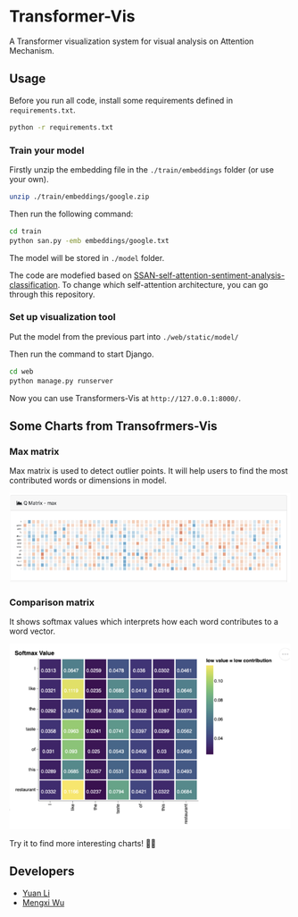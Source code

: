 # Transformer-Vis

A Transformer visualization system for visual analysis on Attention Mechanism.

## Usage

Before you run all code, install some requirements defined in `requirements.txt`.

```bash
python -r requirements.txt
```

### Train your model

Firstly unzip the embedding file in the `./train/embeddings` folder (or use your own). 

```bash
unzip ./train/embeddings/google.zip
```

Then run the following command:

```bash
cd train
python san.py -emb embeddings/google.txt
```

The model will be stored in `./model` folder. 

The code are modefied based on [SSAN-self-attention-sentiment-analysis-classification](https://github.com/Artaches/SSAN-self-attention-sentiment-analysis-classification). To change which self-attention architecture, you can go through this repository.

### Set up visualization tool

Put the model from the previous part into `./web/static/model/`

Then run the command to start Django.

```bash
cd web
python manage.py runserver
```
Now you can use Transformers-Vis at `http://127.0.0.1:8000/`.

## Some Charts from Transofrmers-Vis

### Max matrix

Max matrix is used to detect outlier points. It will help users to find the most contributed words or dimensions in model.


![](img/max-matrix.png)

### Comparison matrix

It shows softmax values which interprets how each word contributes to a word vector.

![](img/comparison-matrix.png)

Try it to find more interesting charts! 🥳🥳


## Developers

- [Yuan Li](https://github.com/FoxerLee)
- [Mengxi Wu](https://github.com/WMX567)